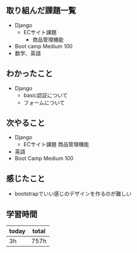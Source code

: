 ## 取り組んだ課題一覧
- Django
	- ECサイト課題
		- 商品管理機能
- Boot camp Medium 100
- 数学、英語
## わかったこと
- Django
	- basic認証について
	- フォームについて
## 次やること
- Django
	- ECサイト課題 商品管理機能
- 英語
- Boot Camp Medium 100
## 感じたこと
- bootstrapでいい感じのデザインを作るのが難しい
## 学習時間

| today | total |
| ----- | ----- |
| 3h    | 757h  |
